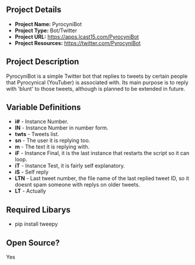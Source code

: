 ## Project Details

* **Project Name:**			PyrocyniBot
* **Project Type:**			Bot/Twitter
* **Project URL:**			https://apps.lcast15.com/PyrocyniBot
* **Project Resources:**		https://twitter.com/PyrocyniBot

## Project Description

PyrocyniBot is a simple Twitter bot that replies to tweets by certain people that Pyrocynical (YouTuber) is associated with.
Its main purpose is to reply with 'blunt' to those tweets, although is planned to be extended in future.

## Variable Definitions

* **i#** 		-	Instance Number.
* **IN** 		-	Instance Number in number form.
* **twts** 		-	Tweets list.
* **sn**		-	The user it is replying too.
* **m**			-	The text it is replying with.
* **iF**		-	Instance Final, it is the last instance that restarts the script so it can loop.
* **iT**		-	Instance Test, it is fairly self explanatory.
* **iS**		-	Self reply
* **LTN**		-	Last tweet number, the file name of the last replied tweet ID, so it doesnt spam someone with replys on older tweets.
* **LT**		-	Actually 

## Required Libarys

* pip install tweepy

## Open Source?

Yes
